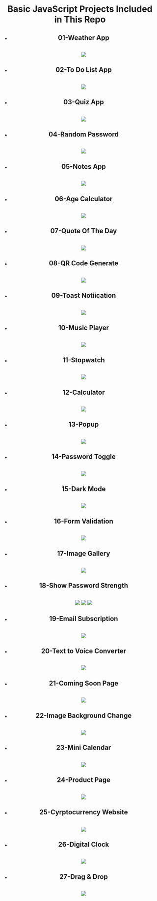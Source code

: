
<!DOCTYPE html>
<html lang="en">
<head>
    <meta charset="UTF-8">
    <meta name="viewport" content="width=device-width, initial-scale=1.0">
</head>
<body align="center">
    <h1>Basic JavaScript Projects Included in This Repo</h1>
  <ul>
     <li> <h2>01-Weather App</h2></li><br>
     <img src="28-Read/01.jpg" >
     <li> <h2>02-To Do List App</h2></li><br>
     <img src="28-Read/02.jpg">
     <li> <h2>03-Quiz App</h2></li><br>
     <img src="28-Read/03.jpg">
     <li> <h2>04-Random Password</h2></li><br>
     <img src="28-Read/04.jpg">
     <li> <h2>05-Notes App</h2></li><br>
     <img src="28-Read/05.jpg">
     <li> <h2>06-Age Calculator</h2></li><br>
     <img src="28-Read/06.jpg">
     <li> <h2>07-Quote Of The Day</h2></li><br>
     <img src="28-Read/07.jpg">
     <li> <h2>08-QR Code Generate</h2></li><br>
     <img src="28-Read/08.jpg">
     <li><h2>09-Toast Notiication</h2></li><br>
     <img src="28-Read/09.jpg">
     <li> <h2>10-Music Player</h2></li><br>
     <img src="28-Read/10.jpg">
     <li> <h2>11-Stopwatch</h2></li><br>
     <img src="28-Read/11.jpg" >
     <li> <h2>12-Calculator</h2></li><br>
     <img src="28-Read/12.jpg">
     <li> <h2>13-Popup</h2></li><br>
     <img src="28-Read/13.jpg">
     <li> <h2>14-Password Toggle</h2></li><br>
     <img src="28-Read/14.jpg">
     <li> <h2>15-Dark Mode</h2></li><br>
     <img src="28-Read/15.jpg">
     <li> <h2>16-Form Validation</h2></li><br>
     <img src="28-Read/16.jpg">
     <li> <h2>17-Image Gallery</h2></li><br>
     <img src="28-Read/17.jpg">
     <li> <h2>18-Show Password Strength</h2></li><br>
     <img src="28-Read/18_1.jpg">
     <img src="28-Read/18_2.jpg">
     <img src="28-Read/18_3.jpg">
     <li><h2>19-Email Subscription</h2></li><br>
     <img src="28-Read/19.jpg">
     <li> <h2>20-Text to Voice Converter</h2></li><br>
     <img src="28-Read/20.jpg">
     <li> <h2>21-Coming Soon Page</h2></li><br>
     <img src="28-Read/21.jpg" >
     <li> <h2>22-Image Background Change</h2></li><br>
     <img src="28-Read/22.jpg">
     <li> <h2>23-Mini Calendar</h2></li><br>
     <img src="28-Read/23.jpg">
     <li> <h2>24-Product Page</h2></li><br>
     <img src="28-Read/24.jpg">
     <li> <h2>25-Cyrptocurrency Website</h2></li><br>
     <img src="28-Read/25.jpg">
     <li> <h2>26-Digital Clock</h2></li><br>
     <img src="28-Read/26.jpg">
     <li> <h2>27-Drag & Drop</h2></li><br>
     <img src="28-Read/27.jpg">


</body>
</html>
